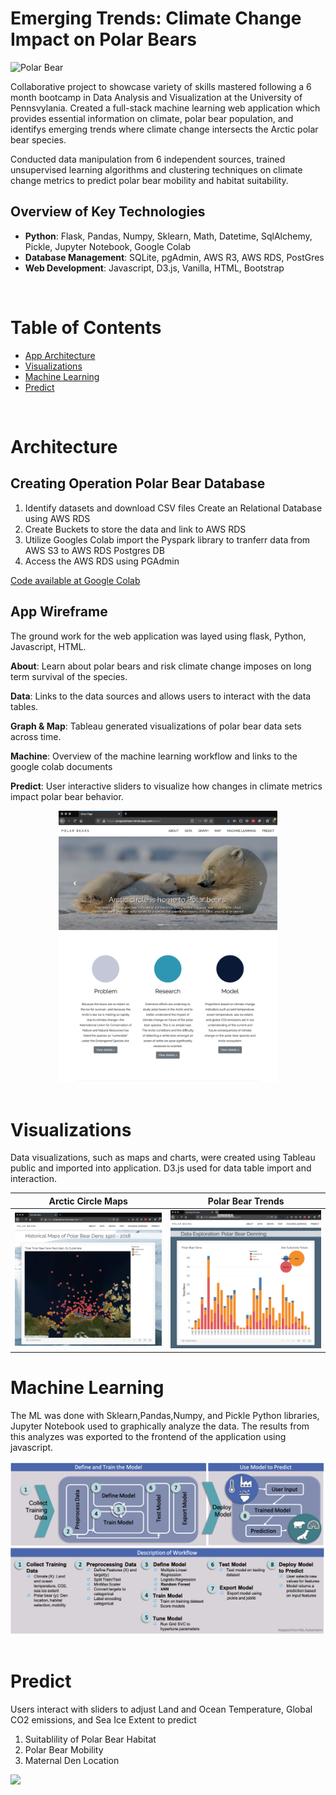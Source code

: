
# Emerging Trends: Climate Change Impact on Polar Bears

![Polar Bear](https://images.squarespace-cdn.com/content/v1/51292042e4b0dc8d3ddb253e/1447634623486-ZVZYGIU5S1W1ZOHCF9MN/ke17ZwdGBToddI8pDm48kAgoMWptO3q6XYflqvkVwvd7gQa3H78H3Y0txjaiv_0fDoOvxcdMmMKkDsyUqMSsMWxHk725yiiHCCLfrh8O1z5QPOohDIaIeljMHgDF5CVlOqpeNLcJ80NK65_fV7S1Ue4JYMJiQYQT2SajeNL8o6d3TTqzfqGg26y0ItpSLbmrAEWBWR6SmtzKWx2Ta0VnXw/PolarBear_Banner.jpg?format=1500w)


Collaborative project to showcase variety of skills mastered following a 6 month bootcamp in Data Analysis and Visualization at the University of Pennsvylania. Created a full-stack machine learning web application which provides essential information on climate, polar bear population, and identifys emerging trends where climate change intersects the Arctic polar bear species. 

Conducted data manipulation from 6 independent sources, trained unsupervised learning algorithms and clustering techniques on climate change metrics to predict polar bear mobility and habitat suitability.

##  Overview of Key Technologies
* **Python**: Flask, Pandas, Numpy, Sklearn, Math, Datetime, SqlAlchemy, Pickle, Jupyter Notebook, Google Colab
* **Database Management**: SQLite, pgAdmin, AWS R3, AWS RDS, PostGres
* **Web Development**: Javascript, D3.js, Vanilla, HTML, Bootstrap

<br>

# Table of Contents

- [App Architecture](#Architecture)
- [Visualizations](#Visualizations)
- [Machine Learning](#development)
- [Predict](#contribute)

<br>

# Architecture

## Creating Operation Polar Bear Database

1. Identify datasets and download CSV files
    Create an Relational Database using AWS RDS
2. Create Buckets to store the data and link to AWS RDS
3. Utilize Googles Colab import the Pyspark library to tranferr data from AWS S3 to AWS RDS Postgres DB
4. Access the AWS RDS using PGAdmin

[Code available at Google Colab](https://colab.research.google.com/gist/lilstarhunter/358ed454c43361c6cee5ead3b23eccea/polarbeardatabase.ipynb) 

## App Wireframe
The ground work for the web application was layed using flask, Python, Javascript, HTML.

**About**: Learn about polar bears and risk climate change imposes on long term survival of the species.

**Data**: Links to the data sources and allows users to interact with the data tables.

**Graph & Map**: Tableau generated visualizations of polar bear data sets across time.

**Machine**: Overview of the machine learning workflow and links to the google colab documents

**Predict**: User interactive sliders to visualize how changes in climate metrics impact polar bear behavior.


<div style="text-align:center"><img src="Images/wireframe2.png" width="350px"></div>


<br>

# Visualizations 
Data visualizations, such as maps and charts, were created using Tableau public and imported into application. D3.js used for data table import and interaction.

Arctic Circle Maps            |  Polar Bear Trends
:-------------------------:|:-------------------------:
![](Images/map.png)  |  ![](Images/chart.png)



# Machine Learning

The ML was done with Sklearn,Pandas,Numpy, and Pickle Python libraries, Jupyter Notebook used to graphically analyze the data. The results from this analyzes was exported to the frontend of the application using javascript.

<div style="text-align:center"><img src="static/ml_workflow.png"></div>

<br>

# Predict

Users interact with sliders to adjust Land and Ocean Temperature, Global CO2 emissions, and Sea Ice Extent to predict 
1. Suitablility of Polar Bear Habitat
2. Polar Bear Mobility
3. Maternal Den Location

[![](http://img.youtube.com/vi/Y74U1o0uQ6E/0.jpg)](http://www.youtube.com/watch?v=Y74U1o0uQ6E "Predict Polar Bear Behavior")
